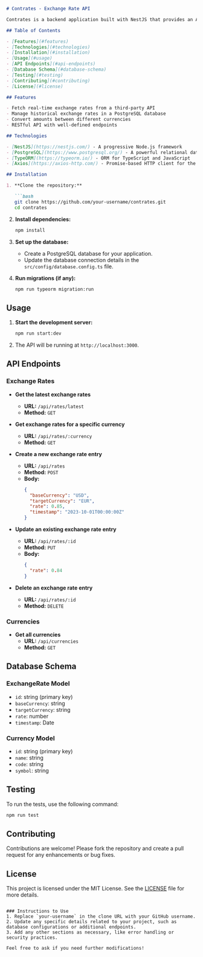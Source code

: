 

```markdown
# Contrates - Exchange Rate API

Contrates is a backend application built with NestJS that provides an API for fetching and managing exchange rates. It allows users to retrieve the latest exchange rates, convert currencies, and access historical exchange data.

## Table of Contents

- [Features](#features)
- [Technologies](#technologies)
- [Installation](#installation)
- [Usage](#usage)
- [API Endpoints](#api-endpoints)
- [Database Schema](#database-schema)
- [Testing](#testing)
- [Contributing](#contributing)
- [License](#license)

## Features

- Fetch real-time exchange rates from a third-party API
- Manage historical exchange rates in a PostgreSQL database
- Convert amounts between different currencies
- RESTful API with well-defined endpoints

## Technologies

- [NestJS](https://nestjs.com/) - A progressive Node.js framework
- [PostgreSQL](https://www.postgresql.org/) - A powerful relational database
- [TypeORM](https://typeorm.io/) - ORM for TypeScript and JavaScript
- [Axios](https://axios-http.com/) - Promise-based HTTP client for the browser and Node.js

## Installation

1. **Clone the repository:**

   ```bash
   git clone https://github.com/your-username/contrates.git
   cd contrates
   ```

2. **Install dependencies:**

   ```bash
   npm install
   ```

3. **Set up the database:**
   - Create a PostgreSQL database for your application.
   - Update the database connection details in the `src/config/database.config.ts` file.

4. **Run migrations (if any):**

   ```bash
   npm run typeorm migration:run
   ```

## Usage

1. **Start the development server:**

   ```bash
   npm run start:dev
   ```

2. The API will be running at `http://localhost:3000`.

## API Endpoints

### Exchange Rates

- **Get the latest exchange rates**
  - **URL:** `/api/rates/latest`
  - **Method:** `GET`

- **Get exchange rates for a specific currency**
  - **URL:** `/api/rates/:currency`
  - **Method:** `GET`

- **Create a new exchange rate entry**
  - **URL:** `/api/rates`
  - **Method:** `POST`
  - **Body:** 
    ```json
    {
      "baseCurrency": "USD",
      "targetCurrency": "EUR",
      "rate": 0.85,
      "timestamp": "2023-10-01T00:00:00Z"
    }
    ```

- **Update an existing exchange rate entry**
  - **URL:** `/api/rates/:id`
  - **Method:** `PUT`
  - **Body:**
    ```json
    {
      "rate": 0.84
    }
    ```

- **Delete an exchange rate entry**
  - **URL:** `/api/rates/:id`
  - **Method:** `DELETE`

### Currencies

- **Get all currencies**
  - **URL:** `/api/currencies`
  - **Method:** `GET`

## Database Schema

### ExchangeRate Model

- `id`: string (primary key)
- `baseCurrency`: string
- `targetCurrency`: string
- `rate`: number
- `timestamp`: Date

### Currency Model

- `id`: string (primary key)
- `name`: string
- `code`: string
- `symbol`: string

## Testing

To run the tests, use the following command:

```bash
npm run test
```

## Contributing

Contributions are welcome! Please fork the repository and create a pull request for any enhancements or bug fixes.

## License

This project is licensed under the MIT License. See the [LICENSE](LICENSE) file for more details.
```

### Instructions to Use
1. Replace `your-username` in the clone URL with your GitHub username.
2. Update any specific details related to your project, such as database configurations or additional endpoints.
3. Add any other sections as necessary, like error handling or security practices.

Feel free to ask if you need further modifications!